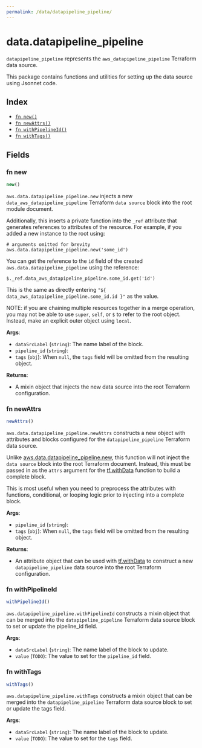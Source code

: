 ```yaml
---
permalink: /data/datapipeline_pipeline/
---
```


# data.datapipeline_pipeline

`datapipeline_pipeline` represents the `aws_datapipeline_pipeline` Terraform data source.



This package contains functions and utilities for setting up the data source using Jsonnet code.


## Index

* [`fn new()`](#fn-new)
* [`fn newAttrs()`](#fn-newattrs)
* [`fn withPipelineId()`](#fn-withpipelineid)
* [`fn withTags()`](#fn-withtags)

## Fields

### fn new

```ts
new()
```


`aws.data.datapipeline_pipeline.new` injects a new `data_aws_datapipeline_pipeline` Terraform `data source`
block into the root module document.

Additionally, this inserts a private function into the `_ref` attribute that generates references to attributes of the
resource. For example, if you added a new instance to the root using:

    # arguments omitted for brevity
    aws.data.datapipeline_pipeline.new('some_id')

You can get the reference to the `id` field of the created `aws.data.datapipeline_pipeline` using the reference:

    $._ref.data_aws_datapipeline_pipeline.some_id.get('id')

This is the same as directly entering `"${ data_aws_datapipeline_pipeline.some_id.id }"` as the value.

NOTE: if you are chaining multiple resources together in a merge operation, you may not be able to use `super`, `self`,
or `$` to refer to the root object. Instead, make an explicit outer object using `local`.

**Args**:
  - `dataSrcLabel` (`string`): The name label of the block.
  - `pipeline_id` (`string`): 
  - `tags` (`obj`):  When `null`, the `tags` field will be omitted from the resulting object.

**Returns**:
- A mixin object that injects the new data source into the root Terraform configuration.


### fn newAttrs

```ts
newAttrs()
```


`aws.data.datapipeline_pipeline.newAttrs` constructs a new object with attributes and blocks configured for the `datapipeline_pipeline`
Terraform data source.

Unlike [aws.data.datapipeline_pipeline.new](#fn-datapipelinepipelinenew), this function will not inject the `data source`
block into the root Terraform document. Instead, this must be passed in as the `attrs` argument for the
[tf.withData](https://github.com/tf-libsonnet/core/tree/main/docs#fn-withdata) function to build a complete block.

This is most useful when you need to preprocess the attributes with functions, conditional, or looping logic prior to
injecting into a complete block.

**Args**:
  - `pipeline_id` (`string`): 
  - `tags` (`obj`):  When `null`, the `tags` field will be omitted from the resulting object.

**Returns**:
  - An attribute object that can be used with [tf.withData](https://github.com/tf-libsonnet/core/tree/main/docs#fn-withdata) to construct a new `datapipeline_pipeline` data source into the root Terraform configuration.


### fn withPipelineId

```ts
withPipelineId()
```

`aws.datapipeline_pipeline.withPipelineId` constructs a mixin object that can be merged into the `datapipeline_pipeline`
Terraform data source block to set or update the pipeline_id field.



**Args**:
  - `dataSrcLabel` (`string`): The name label of the block to update.
  - `value` (`TODO`): The value to set for the `pipeline_id` field.


### fn withTags

```ts
withTags()
```

`aws.datapipeline_pipeline.withTags` constructs a mixin object that can be merged into the `datapipeline_pipeline`
Terraform data source block to set or update the tags field.



**Args**:
  - `dataSrcLabel` (`string`): The name label of the block to update.
  - `value` (`TODO`): The value to set for the `tags` field.
